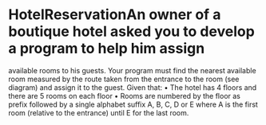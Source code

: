 # HotelReservationAn owner of a boutique hotel asked you to develop a program to help him assign
available rooms to his guests. Your program must find the nearest available room
measured by the route taken from the entrance to the room (see diagram) and assign it
to the guest. Given that:
• The hotel has 4 floors and there are 5 rooms on each floor
• Rooms are numbered by the floor as prefix followed by a single alphabet suffix A,
B, C, D or E where A is the first room (relative to the entrance) until E for the last
room.
